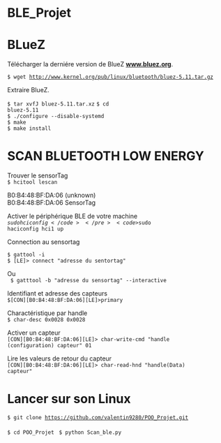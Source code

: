 # BLE_Projet
BLueZ
===============================
Télécharger la derniére version de  BlueZ   <b>www.bluez.org</b>.

<code>$ wget http://www.kernel.org/pub/linux/bluetooth/bluez-5.11.tar.gz</code></pre>

Extraire BlueZ.

<code>$ tar xvfJ bluez-5.11.tar.xz</code></pre> 
<code>$ cd bluez-5.11</code></pre>   
<code>$ ./configure --disable-systemd</code></pre>   
<code>$ make</code></pre>   
<code>$ make install</code></pre>  

SCAN BLUETOOTH LOW ENERGY
===============================
Trouver le sensorTag  
<code>$ hcitool lescan</code></pre>

B0:B4:48:BF:DA:06 (unknown)  
B0:B4:48:BF:DA:06 SensorTag  

Activer le périphérique BLE de votre machine  
<code>$sudo hciconfig</code></pre>  
<code>$sudo haciconfig hci1 up</code></pre>


Connection au sensortag  

<code>$ gattool -i  </code></pre>          
<code>$ [LE]> connect "adresse du sentortag"  </code></pre>          

Ou  
<code> $ gatttool -b "adresse du sensortag" --interactive </code></pre>      

Identifiant et adresse des capteurs  
<code>$[CON][B0:B4:48:BF:DA:06][LE]>primary </code></pre>

Charactéristique par handle  
<code>$ char-desc 0x0028 0x0028</code></pre>  

Activer un capteur   
<code>[CON][B0:B4:48:BF:DA:06][LE]> char-write-cmd "handle (configuration) capteur" 01 </code></pre>

Lire les valeurs de retour du capteur  
<code>[CON][B0:B4:48:BF:DA:06][LE]> char-read-hnd "handle(Data) capteur" </code></pre>

Lancer sur son Linux
===============================

<code>$ git clone https://github.com/valentin9280/POO_Projet.git </code></pre>   
<code>$ cd POO_Projet  </code></pre>
<code>$ python Scan_ble.py  </code></pre>



